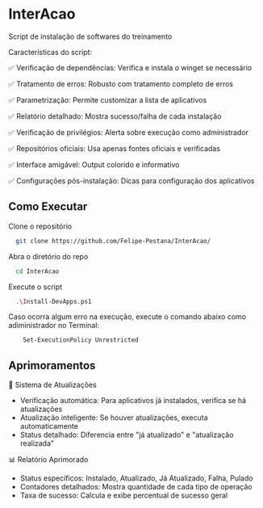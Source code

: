 # InterAcao
Script de instalação de softwares do treinamento

Características do script:

✅ Verificação de dependências: Verifica e instala o winget se necessário

✅ Tratamento de erros: Robusto com tratamento completo de erros

✅ Parametrização: Permite customizar a lista de aplicativos

✅ Relatório detalhado: Mostra sucesso/falha de cada instalação

✅ Verificação de privilégios: Alerta sobre execução como administrador

✅ Repositórios oficiais: Usa apenas fontes oficiais e verificadas

✅ Interface amigável: Output colorido e informativo

✅ Configurações pós-instalação: Dicas para configuração dos aplicativos


## Como Executar

Clone o repositório

```bash
  git clone https://github.com/Felipe-Pestana/InterAcao/
```

Abra o diretório do repo

```bash
  cd InterAcao
```

Execute o script

```bash
  .\Install-DevApps.ps1
```
Caso ocorra algum erro na execução, execute o comando abaixo como adiministrador no Terminal:

```bash
    Set-ExecutionPolicy Unrestricted
```

## Aprimoramentos

🔄 Sistema de Atualizações
- Verificação automática: Para aplicativos já instalados, verifica se há atualizações
- Atualização inteligente: Se houver atualizações, executa automaticamente
- Status detalhado: Diferencia entre "já atualizado" e "atualização realizada"

📊 Relatório Aprimorado

- Status específicos: Instalado, Atualizado, Já Atualizado, Falha, Pulado
- Contadores detalhados: Mostra quantidade de cada tipo de operação
- Taxa de sucesso: Calcula e exibe percentual de sucesso geral
